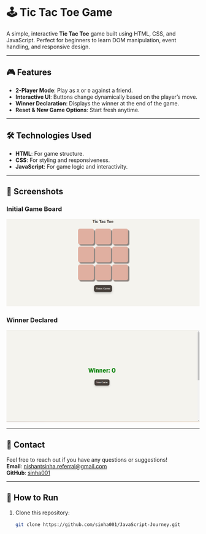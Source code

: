 # 🕹️ Tic Tac Toe Game

A simple, interactive **Tic Tac Toe** game built using HTML, CSS, and JavaScript. Perfect for beginners to learn DOM manipulation, event handling, and responsive design.

---

## 🎮 Features
- **2-Player Mode**: Play as `X` or `O` against a friend.
- **Interactive UI**: Buttons change dynamically based on the player’s move.
- **Winner Declaration**: Displays the winner at the end of the game.
- **Reset & New Game Options**: Start fresh anytime.

---

## 🛠️ Technologies Used
- **HTML**: For game structure.
- **CSS**: For styling and responsiveness.
- **JavaScript**: For game logic and interactivity.

---

## 📸 Screenshots
### Initial Game Board
![Initial Board](./screenshots/initial-board.png)

### Winner Declared
![Winner Declared](./screenshots/winner-declared.png)

---

## 📧 Contact
Feel free to reach out if you have any questions or suggestions!  
**Email**: [nishantsinha.referral@gmail.com](mailto:nishantsinha.referral@gmail.com)  
**GitHub**: [sinha001](https://github.com/sinha001)

---

## 🚀 How to Run
1. Clone this repository:
   ```bash
   git clone https://github.com/sinha001/JavaScript-Journey.git

